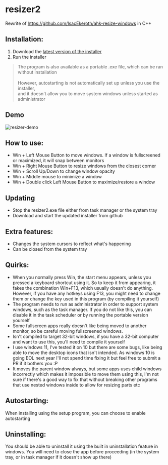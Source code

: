 # resizer2

Rewrite of https://github.com/IsacEkeroth/ahk-resize-windows in C++

## Installation:

1. Download the [latest version of the installer](https://github.com/alvesvaren/resizer2/releases/latest/download/resizer2-setup.exe)
2. Run the installer

> The program is also available as a portable .exe file, which can be ran without installation<br><br>
> However, autostarting is not automatically set up unless you use the installer,<br>
> and it doesn't allow you to move system windows unless started as administrator

## Demo

![resizer-demo](https://github.com/user-attachments/assets/b1eb583f-3b3b-413b-b7a4-c431f06baee0)

## How to use:

- Win + Left Mouse Button to move windows. If a window is fullscreened or maximized, it will snap between monitors
- Win + Right Mouse Button to resize windows from the closest corner
- Win + Scroll Up/Down to change window opacity
- Win + Middle mouse to minimize a window
- Win + Double click Left Mouse Button to maximize/restore a window

## Updating

- Stop the resizer2.exe file either from task manager or the system tray
- Download and start the updated installer from github

## Extra features:

- Changes the system cursors to reflect what's happening
- Can be closed from the system tray

## Quirks:

- When you normally press Win, the start menu appears, unless you pressed a keyboard shortcut using it.
  So to keep it from appearing, it fakes the combination Win+F13, which usually doesn't do anything.
  However, if you have any hotkeys using F13, you might need to change them or change the key used in this program (by compiling it yourself)
- The program needs to run as administrator in order to support system windows, such as the task manager. If you do not like this, you can disable it in the task scheduler or by running the portable version yourself
- Some fullscreen apps really doesn't like being moved to another monitor, so be careful moving fullscreened windows.
- Isn't compiled to target 32-bit windows, if you have a 32-bit computer and want to use this, you'll need to compile it yourself
- I use windows 11, I've tested it on 10 but there are some bugs, like being able to move the desktop icons that isn't intended. As windows 10 is going EOL next year I'll not spend time fixing it but feel free to submit a PR if it bothers you :P
- It moves the parent window always, but some apps uses child windows incorrectly which makes it impossible to move them using this, I'm not sure if there's a good way to fix that without breaking other programs that use nested windows inside to allow for resizing parts etc

## Autostarting:

When installing using the setup program, you can choose to enable autostarting

## Uninstalling:

You should be able to uninstall it using the built in uninstallation feature in windows. You will need to close the app before proceeding (in the system tray, or in task manager if it doesn't show up there)

